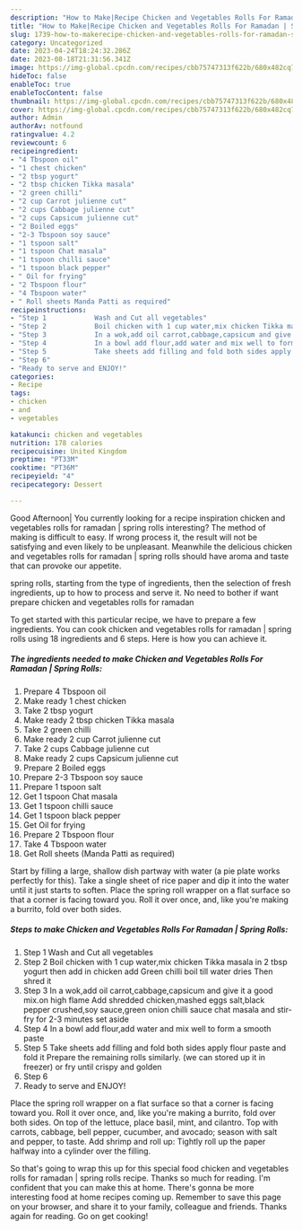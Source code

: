 ```yaml
---
description: "How to Make|Recipe Chicken and Vegetables Rolls For Ramadan | Spring Rolls {That is Delicious"
title: "How to Make|Recipe Chicken and Vegetables Rolls For Ramadan | Spring Rolls {That is Delicious"
slug: 1739-how-to-makerecipe-chicken-and-vegetables-rolls-for-ramadan-spring-rolls-that-is-delicious
category: Uncategorized
date: 2023-04-24T18:24:32.286Z
date: 2023-08-18T21:31:56.341Z
image: https://img-global.cpcdn.com/recipes/cbb75747313f622b/680x482cq70/chicken-and-vegetables-rolls-for-ramadan-spring-rolls-recipe-main-photo.jpg
hideToc: false
enableToc: true
enableTocContent: false
thumbnail: https://img-global.cpcdn.com/recipes/cbb75747313f622b/680x482cq70/chicken-and-vegetables-rolls-for-ramadan-spring-rolls-recipe-main-photo.jpg
cover: https://img-global.cpcdn.com/recipes/cbb75747313f622b/680x482cq70/chicken-and-vegetables-rolls-for-ramadan-spring-rolls-recipe-main-photo.jpg
author: Admin
authorAv: notfound
ratingvalue: 4.2
reviewcount: 6
recipeingredient:
- "4 Tbspoon oil"
- "1 chest chicken"
- "2 tbsp yogurt"
- "2 tbsp chicken Tikka masala"
- "2 green chilli"
- "2 cup Carrot julienne cut"
- "2 cups Cabbage julienne cut"
- "2 cups Capsicum julienne cut"
- "2 Boiled eggs"
- "2-3 Tbspoon soy sauce"
- "1 tspoon salt"
- "1 tspoon Chat masala"
- "1 tspoon chilli sauce"
- "1 tspoon black pepper"
- " Oil for frying"
- "2 Tbspoon flour"
- "4 Tbspoon water"
- " Roll sheets Manda Patti as required"
recipeinstructions:
- "Step 1            Wash and Cut all vegetables"
- "Step 2            Boil chicken with 1 cup water,mix chicken Tikka masala in 2 tbsp yogurt then add in chicken add Green chilli boil till water dries Then shred it"
- "Step 3            In a wok,add oil carrot,cabbage,capsicum and give it a good mix.on high flame Add shredded chicken,mashed eggs  salt,black pepper crushed,soy sauce,green onion chilli sauce chat masala and stir-fry for 2-3 minutes set aside"
- "Step 4            In a bowl add flour,add water and mix well to form a smooth paste"
- "Step 5            Take sheets add filling and fold both sides apply flour paste and fold it Prepare the remaining rolls similarly. (we can stored up it in freezer) or fry until crispy and golden"
- "Step 6"
- "Ready to serve and ENJOY!"
categories:
- Recipe
tags:
- chicken
- and
- vegetables

katakunci: chicken and vegetables 
nutrition: 178 calories
recipecuisine: United Kingdom
preptime: "PT33M"
cooktime: "PT36M"
recipeyield: "4"
recipecategory: Dessert

---
```



Good Afternoon| You currently looking for a recipe inspiration chicken and vegetables rolls for ramadan | spring rolls interesting? The method of making is difficult to easy. If wrong process it, the result will not be satisfying and even likely to be unpleasant. Meanwhile the delicious chicken and vegetables rolls for ramadan | spring rolls should have aroma and taste that can provoke our appetite.




 spring rolls, starting from the type of ingredients, then the selection of fresh ingredients, up to how to process and serve it. No need to bother if want prepare chicken and vegetables rolls for ramadan 

To get started with this particular recipe, we have to prepare a few ingredients. You can cook chicken and vegetables rolls for ramadan | spring rolls using 18 ingredients and 6 steps. Here is how you can achieve it.

<!--inarticleads1-->

##### The ingredients needed to make Chicken and Vegetables Rolls For Ramadan | Spring Rolls:

1. Prepare 4 Tbspoon oil
1. Make ready 1 chest chicken
1. Take 2 tbsp yogurt
1. Make ready 2 tbsp chicken Tikka masala
1. Take 2 green chilli
1. Make ready 2 cup Carrot julienne cut
1. Take 2 cups Cabbage julienne cut
1. Make ready 2 cups Capsicum julienne cut
1. Prepare 2 Boiled eggs
1. Prepare 2-3 Tbspoon soy sauce
1. Prepare 1 tspoon salt
1. Get 1 tspoon Chat masala
1. Get 1 tspoon chilli sauce
1. Get 1 tspoon black pepper
1. Get  Oil for frying
1. Prepare 2 Tbspoon flour
1. Take 4 Tbspoon water
1. Get  Roll sheets (Manda Patti as required)


Start by filling a large, shallow dish partway with water (a pie plate works perfectly for this). Take a single sheet of rice paper and dip it into the water until it just starts to soften. Place the spring roll wrapper on a flat surface so that a corner is facing toward you. Roll it over once, and, like you&#39;re making a burrito, fold over both sides. 

<!--inarticleads2-->

##### Steps to make Chicken and Vegetables Rolls For Ramadan | Spring Rolls:

1. Step 1            Wash and Cut all vegetables
1. Step 2            Boil chicken with 1 cup water,mix chicken Tikka masala in 2 tbsp yogurt then add in chicken add Green chilli boil till water dries Then shred it
1. Step 3            In a wok,add oil carrot,cabbage,capsicum and give it a good mix.on high flame Add shredded chicken,mashed eggs  salt,black pepper crushed,soy sauce,green onion chilli sauce chat masala and stir-fry for 2-3 minutes set aside
1. Step 4            In a bowl add flour,add water and mix well to form a smooth paste
1. Step 5            Take sheets add filling and fold both sides apply flour paste and fold it Prepare the remaining rolls similarly. (we can stored up it in freezer) or fry until crispy and golden
1. Step 6
1. Ready to serve and ENJOY!

Place the spring roll wrapper on a flat surface so that a corner is facing toward you. Roll it over once, and, like you&#39;re making a burrito, fold over both sides. On top of the lettuce, place basil, mint, and cilantro. Top with carrots, cabbage, bell pepper, cucumber, and avocado; season with salt and pepper, to taste. Add shrimp and roll up: Tightly roll up the paper halfway into a cylinder over the filling. 

So that's going to wrap this up for this special food chicken and vegetables rolls for ramadan | spring rolls recipe. Thanks so much for reading. I'm confident that you can make this at home. There's gonna be more interesting food at home recipes coming up. Remember to save this page on your browser, and share it to your family, colleague and friends. Thanks again for reading. Go on get cooking!
